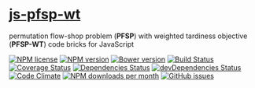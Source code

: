 [js-pfsp-wt](http://aureooms.github.io/js-pfsp-wt)
==

permutation flow-shop problem (**PFSP**) with weighted tardiness objective (**PFSP-WT**) code bricks for JavaScript

[![NPM license](http://img.shields.io/npm/l/aureooms-js-pfsp-wt.svg?style=flat)](https://raw.githubusercontent.com/aureooms/js-pfsp-wt/master/LICENSE)
[![NPM version](http://img.shields.io/npm/v/aureooms-js-pfsp-wt.svg?style=flat)](https://www.npmjs.org/package/aureooms-js-pfsp-wt)
[![Bower version](http://img.shields.io/bower/v/aureooms-js-pfsp-wt.svg?style=flat)](http://bower.io/search/?q=aureooms-js-pfsp-wt)
[![Build Status](http://img.shields.io/travis/aureooms/js-pfsp-wt.svg?style=flat)](https://travis-ci.org/aureooms/js-pfsp-wt)
[![Coverage Status](http://img.shields.io/coveralls/aureooms/js-pfsp-wt.svg?style=flat)](https://coveralls.io/r/aureooms/js-pfsp-wt)
[![Dependencies Status](http://img.shields.io/david/aureooms/js-pfsp-wt.svg?style=flat)](https://david-dm.org/aureooms/js-pfsp-wt#info=dependencies)
[![devDependencies Status](http://img.shields.io/david/dev/aureooms/js-pfsp-wt.svg?style=flat)](https://david-dm.org/aureooms/js-pfsp-wt#info=devDependencies)
[![Code Climate](http://img.shields.io/codeclimate/github/aureooms/js-pfsp-wt.svg?style=flat)](https://codeclimate.com/github/aureooms/js-pfsp-wt)
[![NPM downloads per month](http://img.shields.io/npm/dm/aureooms-js-pfsp-wt.svg?style=flat)](https://www.npmjs.org/package/aureooms-js-pfsp-wt)
[![GitHub issues](http://img.shields.io/github/issues/aureooms/js-pfsp-wt.svg?style=flat)](https://github.com/aureooms/js-pfsp-wt/issues)
